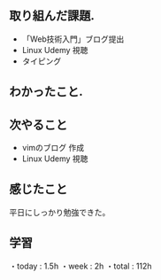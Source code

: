 ## 取り組んだ課題. 
 + 「Web技術入門」ブログ提出
 + Linux Udemy 視聴
+ タイピング
## わかったこと.

 ## 次やること 　
+ vimのブログ 作成
+ Linux Udemy 視聴 　　            
## 感じたこと
平日にしっかり勉強できた。
## 学習
・today : 1.5h 
・week : 2h
・total : 112h